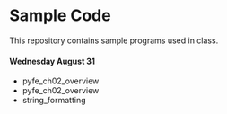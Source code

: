 # Sample Code

This repository contains sample programs used in class.

#### Wednesday August 31
- pyfe_ch02_overview
- pyfe_ch02_overview
- string_formatting 

